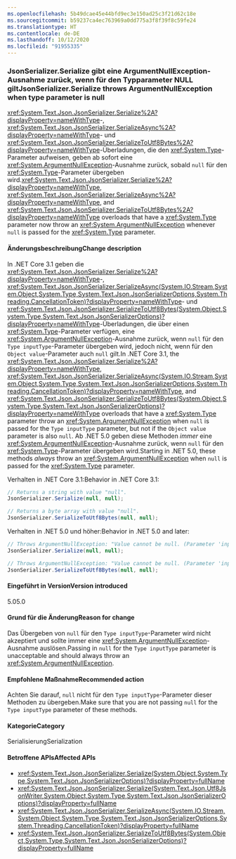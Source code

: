 ```yaml
---
ms.openlocfilehash: 5b49dcae45e44bfd9ec3e150ad25c3f21d62c18e
ms.sourcegitcommit: b59237ca4ec763969a0dd775a3f8f39f8c59fe24
ms.translationtype: HT
ms.contentlocale: de-DE
ms.lasthandoff: 10/12/2020
ms.locfileid: "91955335"
---
```

### <a name="jsonserializerserialize-throws-argumentnullexception-when-type-parameter-is-null"></a><span data-ttu-id="e7c98-101">JsonSerializer.Serialize gibt eine ArgumentNullException-Ausnahme zurück, wenn für den Typparameter NULL gilt</span><span class="sxs-lookup"><span data-stu-id="e7c98-101">JsonSerializer.Serialize throws ArgumentNullException when type parameter is null</span></span>

<span data-ttu-id="e7c98-102"><xref:System.Text.Json.JsonSerializer.Serialize%2A?displayProperty=nameWithType>-, <xref:System.Text.Json.JsonSerializer.SerializeAsync%2A?displayProperty=nameWithType>- und <xref:System.Text.Json.JsonSerializer.SerializeToUtf8Bytes%2A?displayProperty=nameWithType>-Überladungen, die den <xref:System.Type>-Parameter aufweisen, geben ab sofort eine <xref:System.ArgumentNullException>-Ausnahme zurück, sobald `null` für den <xref:System.Type>-Parameter übergeben wird.</span><span class="sxs-lookup"><span data-stu-id="e7c98-102"><xref:System.Text.Json.JsonSerializer.Serialize%2A?displayProperty=nameWithType>, <xref:System.Text.Json.JsonSerializer.SerializeAsync%2A?displayProperty=nameWithType>, and <xref:System.Text.Json.JsonSerializer.SerializeToUtf8Bytes%2A?displayProperty=nameWithType> overloads that have a <xref:System.Type> parameter now throw an <xref:System.ArgumentNullException> whenever `null` is passed for the <xref:System.Type> parameter.</span></span>

#### <a name="change-description"></a><span data-ttu-id="e7c98-103">Änderungsbeschreibung</span><span class="sxs-lookup"><span data-stu-id="e7c98-103">Change description</span></span>

<span data-ttu-id="e7c98-104">In .NET Core 3.1 geben die <xref:System.Text.Json.JsonSerializer.Serialize%2A?displayProperty=nameWithType>-, <xref:System.Text.Json.JsonSerializer.SerializeAsync(System.IO.Stream,System.Object,System.Type,System.Text.Json.JsonSerializerOptions,System.Threading.CancellationToken)?displayProperty=nameWithType>- und <xref:System.Text.Json.JsonSerializer.SerializeToUtf8Bytes(System.Object,System.Type,System.Text.Json.JsonSerializerOptions)?displayProperty=nameWithType>-Überladungen, die über einen <xref:System.Type>-Parameter verfügen, eine <xref:System.ArgumentNullException>-Ausnahme zurück, wenn `null` für den `Type inputType`-Parameter übergeben wird, jedoch nicht, wenn für den `Object value`-Parameter auch `null` gilt.</span><span class="sxs-lookup"><span data-stu-id="e7c98-104">In .NET Core 3.1, the <xref:System.Text.Json.JsonSerializer.Serialize%2A?displayProperty=nameWithType>, <xref:System.Text.Json.JsonSerializer.SerializeAsync(System.IO.Stream,System.Object,System.Type,System.Text.Json.JsonSerializerOptions,System.Threading.CancellationToken)?displayProperty=nameWithType>, and <xref:System.Text.Json.JsonSerializer.SerializeToUtf8Bytes(System.Object,System.Type,System.Text.Json.JsonSerializerOptions)?displayProperty=nameWithType> overloads that have a <xref:System.Type> parameter throw an <xref:System.ArgumentNullException> when `null` is passed for the `Type inputType` parameter, but not if the `Object value` parameter is also `null`.</span></span> <span data-ttu-id="e7c98-105">Ab .NET 5.0 geben diese Methoden *immer* eine <xref:System.ArgumentNullException>-Ausnahme zurück, wenn `null` für den <xref:System.Type>-Parameter übergeben wird.</span><span class="sxs-lookup"><span data-stu-id="e7c98-105">Starting in .NET 5.0, these methods *always* throw an <xref:System.ArgumentNullException> when `null` is passed for the <xref:System.Type> parameter.</span></span>

<span data-ttu-id="e7c98-106">Verhalten in .NET Core 3.1:</span><span class="sxs-lookup"><span data-stu-id="e7c98-106">Behavior in .NET Core 3.1:</span></span>

```csharp
// Returns a string with value "null".
JsonSerializer.Serialize(null, null);

// Returns a byte array with value "null".
JsonSerializer.SerializeToUtf8Bytes(null, null);
```

<span data-ttu-id="e7c98-107">Verhalten in .NET 5.0 und höher:</span><span class="sxs-lookup"><span data-stu-id="e7c98-107">Behavior in .NET 5.0 and later:</span></span>

```csharp
// Throws ArgumentNullException: "Value cannot be null. (Parameter 'inputType')".
JsonSerializer.Serialize(null, null);

// Throws ArgumentNullException: "Value cannot be null. (Parameter 'inputType')".
JsonSerializer.SerializeToUtf8Bytes(null, null);
```

#### <a name="version-introduced"></a><span data-ttu-id="e7c98-108">Eingeführt in Version</span><span class="sxs-lookup"><span data-stu-id="e7c98-108">Version introduced</span></span>

<span data-ttu-id="e7c98-109">5.0</span><span class="sxs-lookup"><span data-stu-id="e7c98-109">5.0</span></span>

#### <a name="reason-for-change"></a><span data-ttu-id="e7c98-110">Grund für die Änderung</span><span class="sxs-lookup"><span data-stu-id="e7c98-110">Reason for change</span></span>

<span data-ttu-id="e7c98-111">Das Übergeben von `null` für den `Type inputType`-Parameter wird nicht akzeptiert und sollte immer eine <xref:System.ArgumentNullException>-Ausnahme auslösen.</span><span class="sxs-lookup"><span data-stu-id="e7c98-111">Passing in `null` for the `Type inputType` parameter is unacceptable and should always throw an <xref:System.ArgumentNullException>.</span></span>

#### <a name="recommended-action"></a><span data-ttu-id="e7c98-112">Empfohlene Maßnahme</span><span class="sxs-lookup"><span data-stu-id="e7c98-112">Recommended action</span></span>

<span data-ttu-id="e7c98-113">Achten Sie darauf, `null` nicht für den `Type inputType`-Parameter dieser Methoden zu übergeben.</span><span class="sxs-lookup"><span data-stu-id="e7c98-113">Make sure that you are not passing `null` for the `Type inputType` parameter of these methods.</span></span>

#### <a name="category"></a><span data-ttu-id="e7c98-114">Kategorie</span><span class="sxs-lookup"><span data-stu-id="e7c98-114">Category</span></span>

<span data-ttu-id="e7c98-115">Serialisierung</span><span class="sxs-lookup"><span data-stu-id="e7c98-115">Serialization</span></span>

#### <a name="affected-apis"></a><span data-ttu-id="e7c98-116">Betroffene APIs</span><span class="sxs-lookup"><span data-stu-id="e7c98-116">Affected APIs</span></span>

- <xref:System.Text.Json.JsonSerializer.Serialize(System.Object,System.Type,System.Text.Json.JsonSerializerOptions)?displayProperty=fullName>
- <xref:System.Text.Json.JsonSerializer.Serialize(System.Text.Json.Utf8JsonWriter,System.Object,System.Type,System.Text.Json.JsonSerializerOptions)?displayProperty=fullName>
- <xref:System.Text.Json.JsonSerializer.SerializeAsync(System.IO.Stream,System.Object,System.Type,System.Text.Json.JsonSerializerOptions,System.Threading.CancellationToken)?displayProperty=fullName>
- <xref:System.Text.Json.JsonSerializer.SerializeToUtf8Bytes(System.Object,System.Type,System.Text.Json.JsonSerializerOptions)?displayProperty=fullName>

<!--

#### Affected APIs

- `M:System.Text.Json.JsonSerializer.Serialize(System.Object,System.Type,System.Text.Json.JsonSerializerOptions)`
- `M:System.Text.Json.JsonSerializer.Serialize(System.Text.Json.Utf8JsonWriter,System.Object,System.Type,System.Text.Json.JsonSerializerOptions)`
- `M:System.Text.Json.JsonSerializer.SerializeAsync(System.IO.Stream,System.Object,System.Type,System.Text.Json.JsonSerializerOptions,System.Threading.CancellationToken)`
- `M:System.Text.Json.JsonSerializer.SerializeToUtf8Bytes(System.Object,System.Type,System.Text.Json.JsonSerializerOptions)`

-->
